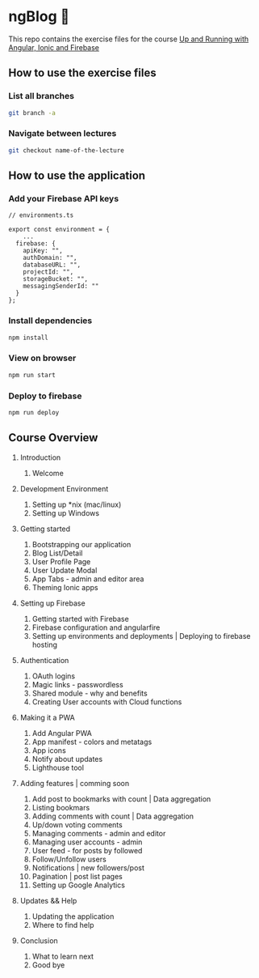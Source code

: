 # ngBlog :metal:

This repo contains the exercise files for the course [Up and Running with Angular, Ionic and Firebase](https://www.udemy.com/up-and-running-with-angular-ionic-and-firebase/?couponCode=GITHUB)

## How to use the exercise files

### List all branches

```bash
git branch -a
```

### Navigate between lectures

```bash
git checkout name-of-the-lecture
```

## How to use the application

### Add your Firebase API keys

```
// environments.ts

export const environment = {
    ...
  firebase: {
    apiKey: "",
    authDomain: "",
    databaseURL: "",
    projectId: "",
    storageBucket: "",
    messagingSenderId: ""
  }
};
```

### Install dependencies

```bash
npm install
```

### View on browser

```bash
npm run start
```

### Deploy to firebase

```bash
npm run deploy
```

## Course Overview

1. Introduction

   1. Welcome

2. Development Environment

   1. Setting up \*nix (mac/linux)
   2. Setting up Windows

3. Getting started

   1. Bootstrapping our application
   2. Blog List/Detail
   3. User Profile Page
   4. User Update Modal
   5. App Tabs - admin and editor area
   6. Theming Ionic apps

4. Setting up Firebase

   1. Getting started with Firebase
   2. Firebase configuration and angularfire
   3. Setting up environments and deployments | Deploying to firebase hosting

5. Authentication

   1. OAuth logins
   2. Magic links - passwordless
   3. Shared module - why and benefits
   4. Creating User accounts with Cloud functions

6. Making it a PWA

   1. Add Angular PWA
   2. App manifest - colors and metatags
   3. App icons
   4. Notify about updates
   5. Lighthouse tool

7. Adding features | comming soon

   1. Add post to bookmarks with count | Data aggregation
   2. Listing bookmars
   3. Adding comments with count | Data aggregation
   4. Up/down voting comments
   5. Managing comments - admin and editor
   6. Managing user accounts - admin
   7. User feed - for posts by followed
   8. Follow/Unfollow users
   9. Notifications | new followers/post
   10. Pagination | post list pages
   11. Setting up Google Analytics

8. Updates && Help

   1. Updating the application
   2. Where to find help

9. Conclusion

   1. What to learn next
   2. Good bye

